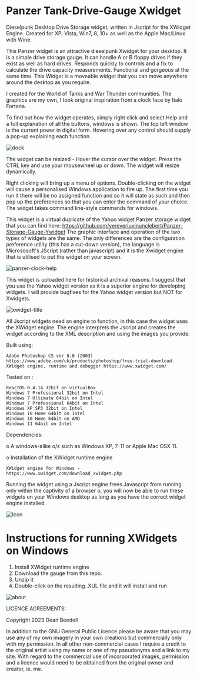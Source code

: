 # Panzer Tank-Drive-Gauge Xwidget
 
Dieselpunk Desktop Drive Storage widget, written in Jscript for the XWidget Engine. Created for XP, Vista, Win7, 8, 10+ as well as the Apple Mac/Linux with Wine.

This Panzer widget is an attractive dieselpunk Xwidget for your desktop. It is a simple drive storage gauge. It can handle A or B floppy drives if they exist as well as hard drives. Responds quickly to controls and a fix to calculate the drive capacity measurements. Functional and gorgeous at the same time. This Widget is a moveable widget that you can move anywhere around the desktop as you require.

I created for the World of Tanks and War Thunder communities. The graphics are my own, I took original inspiration from a clock face by Italo Fortana.

To find out how the widget operates, simply right click and select Help and a full explanation of all the buttons, windows is shown. The top left window is the current power in digital form. Hovering over any control should supply a pop-up explaining each function.

![dock](https://github.com/yereverluvinunclebert/Panzer-Tank-Drive-Gauge-Xwidget/assets/2788342/1052ce61-e05a-44a0-a5c0-3f7f67473610)

The widget can be resized - Hover the cursor over the widget. Press the CTRL key and use your mousewheel up or down. The widget will resize dynamically.

Right clicking will bring up a menu of options. Double-clicking on the widget will cause a personalised Windows application to fire up. The first time you run it there will be no assigned function and so it will state as such and then pop up the preferences so that you can enter the command of your choice. The widget takes command line-style commands for windows.

This widget is a virtual duplicate of the Yahoo widget Panzer storage widget that 
you can find here: https://github.com/yereverluvinunclebert/Panzer-Storage-Gauge-Ywidget
The graphic interface and operation of the two types of widgets are the same. The 
only differences are the configuration preference utility (this has a cut-down 
version), the language is Micrososoft's JScript (rather than javascript) and it is the Xwidget engine that is utilised to put the widget on your screen.

![panzer-clock-help](https://github.com/yereverluvinunclebert/Panzer-Tank-Drive-Gauge-Xwidget/assets/2788342/ddaa1a3b-216f-4535-a4fe-90c63feb703c)

This widget is uploaded here for historical archival reasons. I suggest that you 
use the Yahoo widget version as it is a superior engine for developing widgets. 
I will provide bugfixes for the Yahoo widget version but NOT for Xwidgets.

![xwidget-title](https://github.com/yereverluvinunclebert/Panzer-Tank-Battery-Gauge-Xwidget/assets/2788342/f9eec60b-1cd2-4f75-ac64-45d60a8c5c6d)

All Jscript widgets need an engine to function, in this case the widget uses 
the XWidget engine. The engine interprets the Jscript and creates the widget 
according to the XML description and using the images you provide. 

Built using: 

	Adobe Photoshop CS ver 8.0 (2003)  https://www.adobe.com/uk/products/photoshop/free-trial-download.   
	XWidget engine, runtime and debugger https://www.xwidget.com/   

Tested on :

	ReactOS 0.4.14 32bit on virtualBox    
	Windows 7 Professional 32bit on Intel    
	Windows 7 Ultimate 64bit on Intel    
	Windows 7 Professional 64bit on Intel    
	Windows XP SP3 32bit on Intel    
	Windows 10 Home 64bit on Intel    
	Windows 10 Home 64bit on AMD    
	Windows 11 64bit on Intel  
	
Dependencies:

o A windows-alike o/s such as Windows XP, 7-11 or Apple Mac OSX 11.    	

o Installation of the XWidget runtime engine  

	XWidget engine for Windows - https://www.xwidget.com/download_xwidget.php

Running the widget using a Jscript engine frees Javascript from running only 
within the captivity of a browser o, you will now be able to run these widgets on 
your Windows desktop as long as you have the correct widget engine installed.

![Icon](https://github.com/yereverluvinunclebert/Panzer-Tank-Drive-Gauge-Xwidget/assets/2788342/a1bf26a0-b039-4723-a0fd-8dc485a82f46)

Instructions for running XWidgets on Windows
=================================================

1. Install XWidget runtime engine
2. Download the gauge from this repo.
3. Unzip it
4. Double-click on the resulting .XUL file and it will install and run

![about](https://github.com/yereverluvinunclebert/Panzer-Tank-Drive-Gauge-Xwidget/assets/2788342/804ae2d5-30f0-44d6-ba17-7245bb267da4)

LICENCE AGREEMENTS:

Copyright 2023 Dean Beedell

In addition to the GNU General Public Licence please be aware that you may use
any of my own imagery in your own creations but commercially only with my
permission. In all other non-commercial cases I require a credit to the
original artist using my name or one of my pseudonyms and a link to my site.
With regard to the commercial use of incorporated images, permission and a
licence would need to be obtained from the original owner and creator, ie. me.
